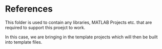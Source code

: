# References
This folder is used to contain any libraries, MATLAB Projects etc. that are required to support this proejct to work.

In this case, we are bringing in the template projects which will then be built into template files.